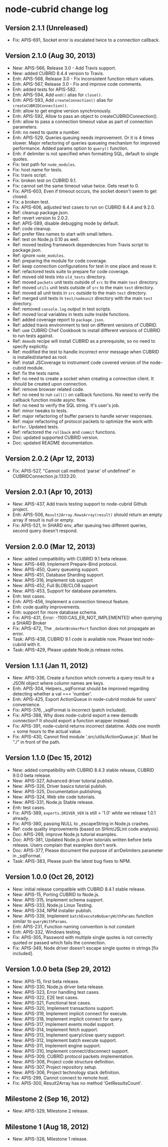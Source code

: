 # node-cubrid change log

## Version 2.1.1 (Unreleased)

- Fix: APIS-691, Socket error is escalated twice to a connection callback.

## Version 2.1.0 (Aug 30, 2013)

- New: APIS-566, Release 3.0 - Add Travis support.
- New: added CUBRID 8.4.4 version to Travis.
- Enh: APIS-568, Release 3.0 - Fix inconsistent function return values.
- Enh: APIS-567, Release 3.0 - Fix and improve code comments.
- Enh: added tests for APIS-582.
- Enh: APIS-594, Add `end()` alias for `close()`.
- Enh: APIS-593, Add `createConnection()` alias for `createCUBRIDConnection()`.
- Enh: allow to get engine version synchronously.
- Enh: APIS-592, Allow to pass an object to createCUBRIDConnection().
- Enh: allow to pass a connection timeout value as part of connection parameters.
- Enh: no need to quote a number.
- Enh: APIS-529, Queries queuing needs improvement. Or it is 4 times slower. Major refactoring of queries queueing mechanism for improved performance. Added params option to `query()` function.
- Enh: if delimiter is not specified when formatting SQL, default to single quotes.
- Fix: test path for `node_modules`.
- Fix: host name for tests.
- Fix: travis script.
- Fix: broken test on CUBRID 9.1.
- Fix: cannot set the same timeout value twice. Gets reset to 0.
- Fix: APIS-603, Even if timeout occurs, the socket doesn't seem to get closed.
- Fix: a broken test.
- Fix: APIS-606, adjusted test cases to run on CUBRID 8.4.4 and 9.2.0.
- Ref: cleanup package.json.
- Ref: revert version to 2.0.2.
- Ref: APIS-589, disable debugging mode by default.
- Ref: code cleanup.
- Ref: prefer files names to start with small letters.
- Ref: test on Node.js 0.10 as well.
- Ref: moved testing framework dependencies from Travis script to package.json.
- Ref: ignore `node_modules`.
- Ref: preparing the module for code coverage.
- Ref: keep connection configurations for test in one place and reuse it.
- Ref: refactored tests suite to prepare for code coverage.
- Ref: moved old tests into `old_tests` directory.
- Ref: moved `packets` unit tests outside of `src` to the main `test` directory.
- Ref: moved `utils` unit tests outside of `src` to the main `test` directory.
- Ref: moved all unit tests in `src` outside to the main `test` directory.
- Ref: merged unit tests in `test/nodeunit` directory with the main `test` directory.
- Ref: removed `console.log` output in test scripts.
- Ref: moved local variables in tests suite inside functions.
- Ref: added coverage report to `package.json`.
- Ref: added travis environment to test on different versions of CUBRID.
- Ref: use CUBRID Chef Cookbook to install different versions of CUBRID to run tests against.
- Ref: `demodb` recipe will install CUBRID as a prerequisite, so no need to specify explicitly.
- Ref: modified the test to handle incorrect error message when CUBRID is installed/started as root.
- Ref: install JSCoverage to instrument code covered version of the node-cubrid module.
- Ref: fix the tests name.
- Ref: no need to create a socket when creating a connection client. It should be created upon connection.
- Ref: remove browser related code.
- Ref: no need to run `call()` on callback functions. No need to verify the callback function inside async flow.
- Ref: no need to verify the SQL string. It's user's job.
- Ref: minor tweaks to tests.
- Ref: major refactoring of buffer parsers to handle server responses.
- Ref: major refactoring of protocol packets to optimize the work with `Buffer`. Updated tests.
- Ref: refactored the `rollback` and `commit` functions.
- Doc: updated supported CUBRID version.
- Doc: updated README documentation.

## Version 2.0.2 (Apr 12, 2013)

- Fix: APIS-527, "Cannot call method 'parse' of undefined" in CUBRIDConnection.js:1333:20.

## Version 2.0.1 (Apr 10, 2013)

- New: APIS-437, Add travis testing support to node-cubrid Github project.
- Enh: APIS-506, `Result2Array.RowsArray(result)` should return an empty array if result is null or empty.
- Fix: APIS-521, In SHARD env, after queuing two different queries, second query doesn't respond.

## Version 2.0.0 (Mar 12, 2013)

- New: added compatibility with CUBRID 9.1 beta release.
- New: APIS-449, Implement Prepare-Bind protocol.
- New: APIS-450, Query queueing support.
- New: APIS-451, Database Sharding support.
- New: APIS-316, Implement lob support
- New: APIS-452, Full BLOB/CLOB support
- New: APIS-453, Support for database parameters.
- Enh: test cases.
- Enh: APIS-456, Implement a connection timeout feature.
- Enh: code quality improvements.
- Enh: support for more database schema.
- Fix: APIS-431, Error: -1100:CAS_ER_NOT_IMPLEMENTED when querying a SHARD Broker
- Fix: APIS-472, The `_doGetBrokerPort` function does not propagate an error.
- Task: APIS-438, CUBRID 9.1 code is available now. Please test node-cubrid with it.
- Task: APIS-429, Please update Node.js release notes.

## Version 1.1.1 (Jan 11, 2012)

- New: APIS-336, Create a function which converts a query result to a JSON object where column names are keys.
- Enh: APIS-304, Helpers._sqlFormat should be improved regarding detecting whether a val === 'number'.
- Enh: APIS-425, Export ActionQueue in node-cubrid module for users' convenience.
- Fix: APIS-376, _sqlFormat is incorrect (patch included).
- Fix: APIS-388, Why does node-cubrid export a new demodb connection? It should export a function wrapper instead.
- Fix: APIS-391, node-cubrid returns incorrect datatime. Adds one month + some hours to the actual value.
- Fix: APIS-430, Cannot find module '.src/utils/ActionQueue.js'. Must be "./" in front of the path.

## Version 1.1.0 (Dec 15, 2012)

- New: added compatibility with CUBRID 8.4.3 stable release, CUBRID 9.0.0 beta release.
- New: APIS-327, Advanced driver tutorial publish.
- New: APIS-326, Driver basics tutorial publish.
- New: APIS-325, Documentation publishing.
- New: APIS-324, Web site code tutorials.
- New: APIS-331, Node.js Stable release.
- Enh: test cases.
- Fix: APIS-389, `exports.DRIVER_VER` is still = '1.0' while we release 1.0.1 already.
- Fix: APIS-380, passing NULL to _escapeString in Node.js crashes.
- Ref: code quality improvements (based on SHint/JSLint code analysis).
- Doc: APIS-269, improve Node.js tutorial examples.
- Doc: APIS-381, Updated Node.js driver tutorials written before beta release. Users complain that examples don't work.
- Doc: APIS-377, Please document the purpose of arrDelimiters parameter in _sqlFormat.
- Task: APIS-383, Please push the latest bug fixes to NPM.

## Version 1.0.0 (Oct 26, 2012)

- New: initial release compatible with CUBRID 8.4.1 stable release.
- New: APIS-15, Porting CUBRID to Node.js.
- New: APIS-315, Implement schema support.
- New: APIS-333, Node.js Linux Testing.
- New: APIS-334, NPM installer publish.
- New: APIS-339, Implement `batchExecuteNoQueryWithParams` function similar to `queryWithParams`.
- Enh: APIS-231, Function naming convention is not constant
- Enh: APIS-332, Windows testing.
- Fix: APIS-305, Password with multiple single quotes is not correctly quoted or passed which fails the connection.
- Fix: APIS-349, Node driver doesn't escape single quotes in strings [fix included].

## Version 1.0.0 beta (Sep 29, 2012)

- New: APIS-15, first beta release.
- New: APIS-330, Node.js driver beta release.
- New: APIS-323, Error handling test cases.
- New: APIS-322, E2E test cases.
- New: APIS-321, Functional test cases.
- New: APIS-320, Implement transactions support.
- New: APIS-319, Implement implicit connect for execute.
- New: APIS-318, Implement implicit connect for query.
- New: APIS-317, Implement events model support.
- New: APIS-314, Implement fetch support.
- New: APIS-313, Implement query/close query support.
- New: APIS-312, Implement batch execute support.
- New: APIS-311, Implement engine support.
- New: APIS-310, Implement connect/disconnect support.
- New: APIS-309, CUBRID protocol packets implementation.
- New: APIS-308, Project code structure definition.
- New: APIS-307, Project repository setup.
- New: APIS-306, Project technology stack definition.
- Fix: APIS-299, Cannot connect to remote host.
- Fix: APIS-300, Result2Array has no method 'GetResultsCount'.

## Milestone 2 (Sep 16, 2012)

- New: APIS-329, Milestone 2 release.

## Milestone 1 (Aug 18, 2012)

- New: APIS-328, Milestone 1 release.

